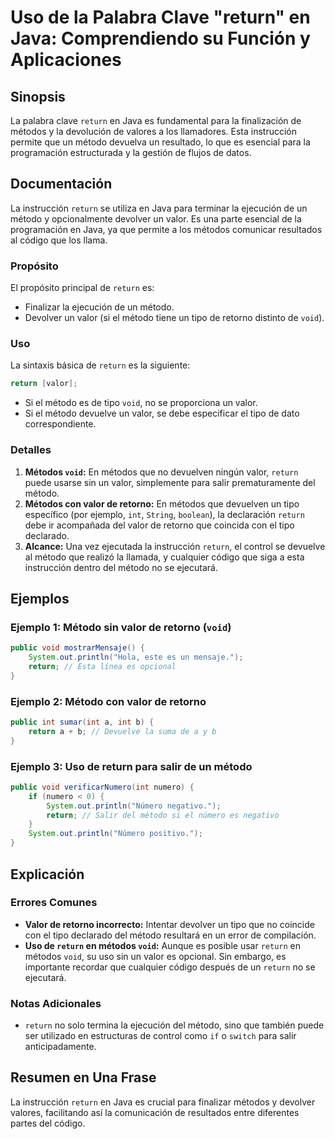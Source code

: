 <!--
Meta Description: # Uso de la Palabra Clave "return" en Java: Comprendiendo su Función y Aplicaciones ## Sinopsis La palabra clave `return` en Java es fundamental para ...
Meta Keywords: return, método, valor, que, java
-->

# Uso de la Palabra Clave "return" en Java: Comprendiendo su Función y Aplicaciones

## Sinopsis
La palabra clave `return` en Java es fundamental para la finalización de métodos y la devolución de valores a los llamadores. Esta instrucción permite que un método devuelva un resultado, lo que es esencial para la programación estructurada y la gestión de flujos de datos.

## Documentación
La instrucción `return` se utiliza en Java para terminar la ejecución de un método y opcionalmente devolver un valor. Es una parte esencial de la programación en Java, ya que permite a los métodos comunicar resultados al código que los llama.

### Propósito
El propósito principal de `return` es:
- Finalizar la ejecución de un método.
- Devolver un valor (si el método tiene un tipo de retorno distinto de `void`).

### Uso
La sintaxis básica de `return` es la siguiente:

```java
return [valor];
```

- Si el método es de tipo `void`, no se proporciona un valor.
- Si el método devuelve un valor, se debe especificar el tipo de dato correspondiente.

### Detalles
1. **Métodos `void`:** En métodos que no devuelven ningún valor, `return` puede usarse sin un valor, simplemente para salir prematuramente del método.
2. **Métodos con valor de retorno:** En métodos que devuelven un tipo específico (por ejemplo, `int`, `String`, `boolean`), la declaración `return` debe ir acompañada del valor de retorno que coincida con el tipo declarado.
3. **Alcance:** Una vez ejecutada la instrucción `return`, el control se devuelve al método que realizó la llamada, y cualquier código que siga a esta instrucción dentro del método no se ejecutará.

## Ejemplos
### Ejemplo 1: Método sin valor de retorno (`void`)

```java
public void mostrarMensaje() {
    System.out.println("Hola, este es un mensaje.");
    return; // Esta línea es opcional
}
```

### Ejemplo 2: Método con valor de retorno

```java
public int sumar(int a, int b) {
    return a + b; // Devuelve la suma de a y b
}
```

### Ejemplo 3: Uso de return para salir de un método

```java
public void verificarNumero(int numero) {
    if (numero < 0) {
        System.out.println("Número negativo.");
        return; // Salir del método si el número es negativo
    }
    System.out.println("Número positivo.");
}
```

## Explicación
### Errores Comunes
- **Valor de retorno incorrecto:** Intentar devolver un tipo que no coincide con el tipo declarado del método resultará en un error de compilación.
- **Uso de `return` en métodos `void`:** Aunque es posible usar `return` en métodos `void`, su uso sin un valor es opcional. Sin embargo, es importante recordar que cualquier código después de un `return` no se ejecutará.

### Notas Adicionales
- `return` no solo termina la ejecución del método, sino que también puede ser utilizado en estructuras de control como `if` o `switch` para salir anticipadamente.

## Resumen en Una Frase
La instrucción `return` en Java es crucial para finalizar métodos y devolver valores, facilitando así la comunicación de resultados entre diferentes partes del código.